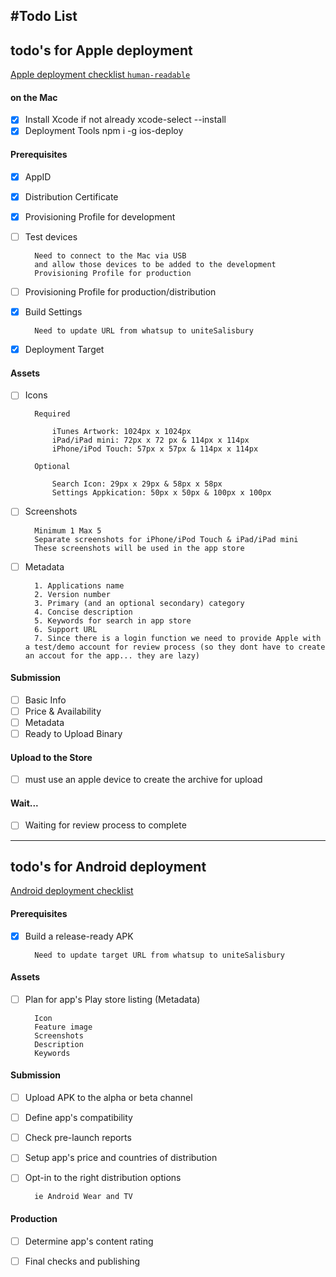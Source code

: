 #Todo List
---

## todo's for Apple deployment

[Apple deployment checklist `human-readable`](https://code.tutsplus.com/tutorials/how-to-submit-an-ios-app-to-the-app-store--mobile-16812)

#### on the Mac
- [x] Install Xcode if not already     xcode-select --install
- [x] Deployment Tools                 npm i -g ios-deploy

#### Prerequisites
- [x] AppID
- [x] Distribution Certificate
- [x] Provisioning Profile for development
- [ ] Test devices

        Need to connect to the Mac via USB 
        and allow those devices to be added to the development
        Provisioning Profile for production

- [ ] Provisioning Profile for production/distribution
- [X] Build Settings

        Need to update URL from whatsup to uniteSalisbury

- [x] Deployment Target


#### Assets
- [ ] Icons

        Required

            iTunes Artwork: 1024px x 1024px
            iPad/iPad mini: 72px x 72 px & 114px x 114px
            iPhone/iPod Touch: 57px x 57px & 114px x 114px

        Optional

            Search Icon: 29px x 29px & 58px x 58px
            Settings Appkication: 50px x 50px & 100px x 100px

- [ ] Screenshots

        Minimum 1 Max 5
        Separate screenshots for iPhone/iPod Touch & iPad/iPad mini
        These screenshots will be used in the app store

- [ ] Metadata

        1. Applications name
        2. Version number
        3. Primary (and an optional secondary) category
        4. Concise description
        5. Keywords for search in app store
        6. Support URL
        7. Since there is a login function we need to provide Apple with a test/demo account for review process (so they dont have to create an accout for the app... they are lazy)

#### Submission
- [ ] Basic Info
- [ ] Price & Availability
- [ ] Metadata
- [ ] Ready to Upload Binary

#### Upload to the Store
- [ ] must use an apple device to create the archive for upload

#### Wait...
- [ ] Waiting for review process to complete

---
## todo's for Android deployment

[Android deployment checklist](https://developer.android.com/distribute/best-practices/launch/launch-checklist.html)

#### Prerequisites
- [X] Build a release-ready APK

        Need to update target URL from whatsup to uniteSalisbury

#### Assets
- [ ] Plan for app's Play store listing (Metadata)
    
        Icon
        Feature image
        Screenshots
        Description
        Keywords

#### Submission
- [ ] Upload APK to the alpha or beta channel
- [ ] Define app's compatibility
- [ ] Check pre-launch reports
- [ ] Setup app's price and countries of distribution
- [ ] Opt-in to the right distribution options

        ie Android Wear and TV

#### Production
- [ ] Determine app's content rating
- [ ] Final checks and publishing

